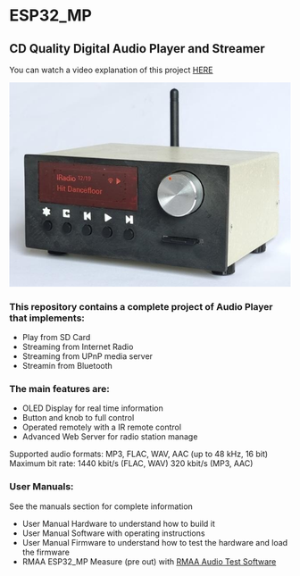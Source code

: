# ESP32_MP
## CD Quality Digital Audio Player and Streamer

You can watch a video explanation of this project [HERE](https://pages.github.com/)

![ESP32-MP_front](image/ESP32_MP_front0.jpg)

### This repository contains a complete project of Audio Player that implements:

*  Play from SD Card
*  Streaming from Internet Radio
*  Streaming from UPnP media server
*  Streamin from Bluetooth

### The main features are:

*  OLED Display for real time information
*  Button and knob to full control
*  Operated remotely with a IR remote control
*  Advanced Web Server for radio station manage


Supported audio formats: 	MP3, FLAC, WAV, AAC (up to 48 kHz, 16 bit)  
Maximum bit rate: 	1440 kbit/s (FLAC, WAV) 320 kbit/s (MP3, AAC)

### User Manuals:
See the manuals section for complete information
* User Manual Hardware to understand how to build it
* User Manual Software with operating instructions
* User Manual Firmware to understand how to test the hardware and load the firmware
* RMAA ESP32_MP Measure (pre out) with [RMAA Audio Test Software](https://audio.rightmark.org/products/rmaa.shtml)
